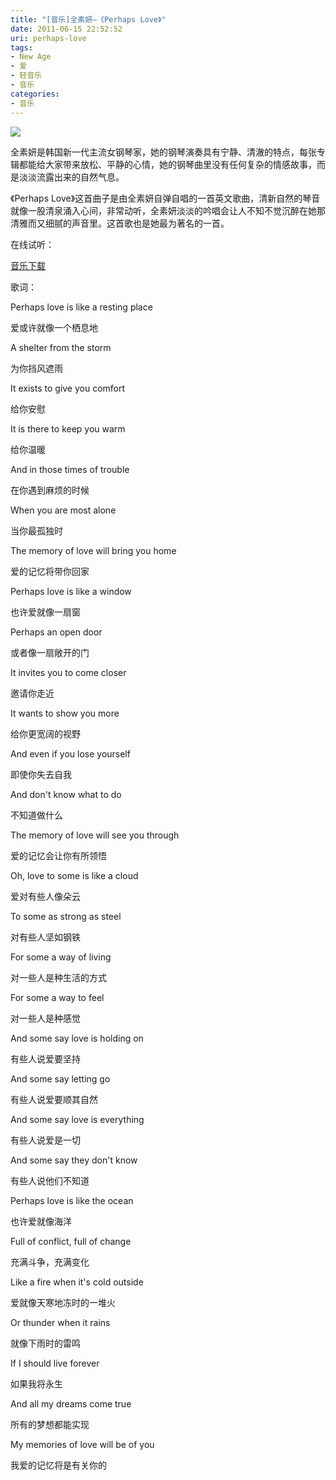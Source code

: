```yaml
---
title: "[音乐]全素妍—《Perhaps Love》"
date: 2011-06-15 22:52:52
uri: perhaps-love
tags: 
- New Age
- 爱
- 轻音乐
- 音乐
categories: 
- 音乐
---
```


![](https://yqmfyg.bn1.livefilestore.com/y2p6_6nx6wRojmZ3ka0nn8uDn0U6mwL-o8YSVFk5WdZqaXX55XiZS5I5OKugoySfsbn9X3eT5bGjvpXD3yQk3EUkdPMp5XM4PP74Hvcq-ZeNac/perhapslove.jpg?psid=1)

全素妍是韩国新一代主流女钢琴家，她的钢琴演奏具有宁静、清澈的特点，每张专辑都能给大家带来放松、平静的心情，她的钢琴曲里没有任何复杂的情感故事，而是淡淡流露出来的自然气息。

《Perhaps Love》这首曲子是由全素妍自弹自唱的一首英文歌曲，清新自然的琴音就像一股清泉涌入心间，非常动听，全素妍淡淡的吟唱会让人不知不觉沉醉在她那清雅而又细腻的声音里。这首歌也是她最为著名的一首。

在线试听：



[](http://dl.dbank.com/c0zqmq2p6t "数据银行")[音乐下载](http://dl.dbank.com/c0zqmq2p6t "数据银行")

歌词：

Perhaps love is like a resting place

爱或许就像一个栖息地

A shelter from the storm

为你挡风遮雨

It exists to give you comfort

给你安慰

It is there to keep you warm

给你温暖

And in those times of trouble

在你遇到麻烦的时候

When you are most alone

当你最孤独时

The memory of love will bring you home

爱的记忆将带你回家

Perhaps love is like a window

也许爱就像一扇窗

Perhaps an open door

或者像一扇敞开的门

It invites you to come closer

邀请你走近

It wants to show you more

给你更宽阔的视野

And even if you lose yourself

即使你失去自我

And don't know what to do

不知道做什么

The memory of love will see you through

爱的记忆会让你有所领悟

Oh, love to some is like a cloud

爱对有些人像朵云

To some as strong as steel

对有些人坚如钢铁

For some a way of living

对一些人是种生活的方式

For some a way to feel

对一些人是种感觉

And some say love is holding on

有些人说爱要坚持

And some say letting go

有些人说爱要顺其自然

And some say love is everything

有些人说爱是一切

And some say they don't know

有些人说他们不知道

Perhaps love is like the ocean

也许爱就像海洋

Full of conflict, full of change

充满斗争，充满变化

Like a fire when it's cold outside

爱就像天寒地冻时的一堆火

Or thunder when it rains

就像下雨时的雷鸣

If I should live forever

如果我将永生

And all my dreams come true

所有的梦想都能实现

My memories of love will be of you

我爱的记忆将是有关你的
